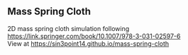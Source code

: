 ## Mass Spring Cloth

2D mass spring cloth simulation following https://link.springer.com/book/10.1007/978-3-031-02597-6  
View at https://sin3point14.github.io/mass-spring-cloth

